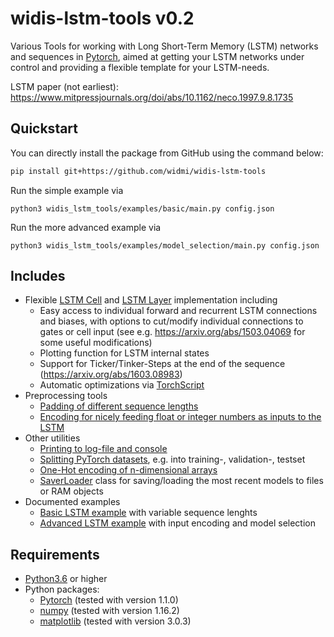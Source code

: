 # widis-lstm-tools v0.2

Various Tools for working with Long Short-Term Memory (LSTM) networks and sequences in [Pytorch](https://pytorch.org/),
aimed at getting your LSTM networks under control and providing a flexible template for your LSTM-needs.

LSTM paper (not earliest): https://www.mitpressjournals.org/doi/abs/10.1162/neco.1997.9.8.1735

## Quickstart

You can directly install the package from GitHub using the command below:

```bash
pip install git+https://github.com/widmi/widis-lstm-tools
```

Run the simple example via

`python3 widis_lstm_tools/examples/basic/main.py config.json`

Run the more advanced example via

`python3 widis_lstm_tools/examples/model_selection/main.py config.json`

## Includes

- Flexible [LSTM Cell](widis_lstm_tools/nn.py#L67) and [LSTM Layer](widis_lstm_tools/nn.py#L394) implementation including
  - Easy access to individual forward and recurrent LSTM connections and biases, with options to cut/modify individual connections to gates or cell input (see e.g. https://arxiv.org/abs/1503.04069 for some useful modifications)
  - Plotting function for LSTM internal states
  - Support for Ticker/Tinker-Steps at the end of the sequence (https://arxiv.org/abs/1603.08983)
  - Automatic optimizations via [TorchScript](https://pytorch.org/docs/stable/jit.html)
- Preprocessing tools
  - [Padding of different sequence lengths](widis_lstm_tools/preprocessing.py#L108)
  - [Encoding for nicely feeding float or integer numbers as inputs to the LSTM](widis_lstm_tools/preprocessing.py#L229)
- Other utilities
  - [Printing to log-file and console](widis_lstm_tools/utils/collection.py#L244)
  - [Splitting PyTorch datasets](widis_lstm_tools/preprocessing.py#L44), e.g. into training-, validation-, testset
  - [One-Hot encoding of n-dimensional arrays](widis_lstm_tools/preprocessing.py#L14)
  - [SaverLoader](widis_lstm_tools/collection.py#L56) class for saving/loading the most recent models to files or RAM objects
- Documented examples
  - [Basic LSTM example](widis_lstm_tools/examples/basic/main.py) with variable sequence lenghts
  - [Advanced LSTM example](widis_lstm_tools/examples/model_selection/main.py) with input encoding and model selection

## Requirements

- [Python3.6](https://www.python.org/) or higher
- Python packages:
   - [Pytorch](https://pytorch.org/) (tested with version 1.1.0)
   - [numpy](https://www.numpy.org/) (tested with version 1.16.2)
   - [matplotlib](https://matplotlib.org/) (tested with version 3.0.3)
   